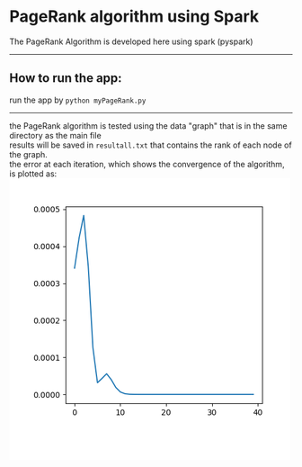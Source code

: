 # PageRank algorithm using Spark
The PageRank Algorithm is developed here using spark (pyspark)

---

## How to run the app:
run the app by `python myPageRank.py`   

---

the PageRank algorithm is tested using the data "graph" that is in the same directory as the main file  
results will be saved in `resultall.txt` that contains the rank of each node of the graph.  
the error at each iteration, which shows the convergence of the algorithm, is plotted as:  
![alt text](fig.png)
